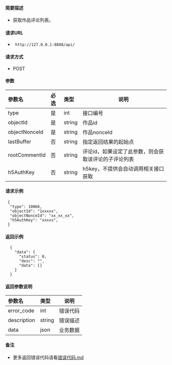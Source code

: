 
#### 简要描述

- 获取作品评论列表。

#### 请求URL
- ` http://127.0.0.1:8888/api/`
  
#### 请求方式
- POST 

#### 参数

| 参数名           | 必选 | 类型     | 说明                          |   
|:--------------|:---|:-------|-----------------------------|   
| type          | 是  | int    | 接口编号                        |   
| objectId      | 是  | string | 作品id                        |   
| objectNonceId | 是  | string | 作品nonceId                   |   
| lastBuffer    | 否  | string | 指定返回结果的起始点                  |   
| rootCommentId | 否  | string | 评论id，如果设定了此参数，则会获取该评论的子评论列表 |   
| h5AuthKey     | 否  | string | h5key，不提供会自动调用相关接口获取        |   

#### 请求示例

```
 {
  "type": 10066,
  "objectId": "1xxxxx",
  "objectNonceId": "xx_xx_xx",
  "h5AuthKey": "xxxxx",
 } 
```

#### 返回示例 

``` 
  {
    "data": {
      "status": 0,
      "desc": "",
      "data": []
    }
  }
```

#### 返回参数说明 

| 参数名         | 类型     | 说明   |   
|:------------|:-------|------|   
| error_code  | int    | 错误代码 |   
| description | string | 错误描述 |   
| data        | json   | 业务数据 |   

#### 备注 

- 更多返回错误代码请看[错误代码.md](../错误代码.md)








